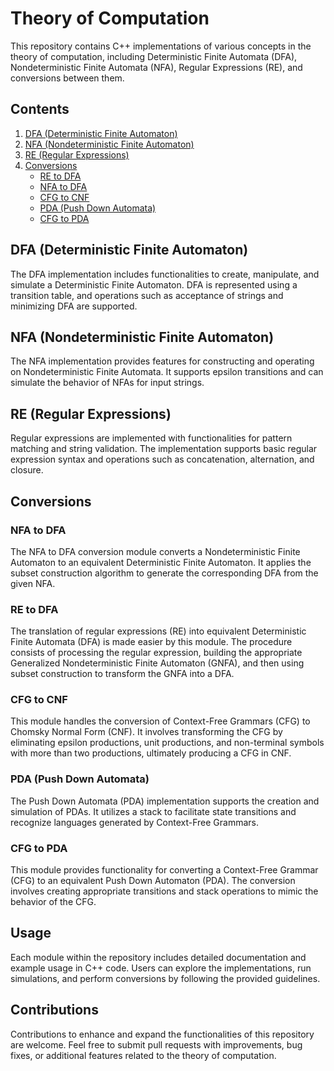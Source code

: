 # Theory of Computation

This repository contains C++ implementations of various concepts in the theory of computation, including Deterministic Finite Automata (DFA), Nondeterministic Finite Automata (NFA), Regular Expressions (RE), and conversions between them.

## Contents

1. [DFA (Deterministic Finite Automaton)](#dfa)
2. [NFA (Nondeterministic Finite Automaton)](#nfa)
3. [RE (Regular Expressions)](#re)
4. [Conversions](#conversions)
   - [RE to DFA](#re-to-dfa)
   - [NFA to DFA](#nfa-to-dfa)
   - [CFG to CNF](#cfg-to-cnf)
   - [PDA (Push Down Automata)](#pda)
   - [CFG to PDA](#cfg-to-pda)


## DFA (Deterministic Finite Automaton) <a name="dfa"></a>
The DFA implementation includes functionalities to create, manipulate, and simulate a Deterministic Finite Automaton. DFA is represented using a transition table, and operations such as acceptance of strings and minimizing DFA are supported.

## NFA (Nondeterministic Finite Automaton) <a name="nfa"></a>
The NFA implementation provides features for constructing and operating on Nondeterministic Finite Automata. It supports epsilon transitions and can simulate the behavior of NFAs for input strings.

## RE (Regular Expressions) <a name="re"></a>
Regular expressions are implemented with functionalities for pattern matching and string validation. The implementation supports basic regular expression syntax and operations such as concatenation, alternation, and closure.



## Conversions <a name="conversions"></a>
### NFA to DFA <a name="nfa-to-dfa"></a>
The NFA to DFA conversion module converts a Nondeterministic Finite Automaton to an equivalent Deterministic Finite Automaton. It applies the subset construction algorithm to generate the corresponding DFA from the given NFA.

### RE to DFA <a name="re-to-dfa"></a>
The translation of regular expressions (RE) into equivalent Deterministic Finite Automata (DFA) is made easier by this module. The procedure consists of processing the regular expression, building the appropriate Generalized Nondeterministic Finite Automaton (GNFA), and then using subset construction to transform the GNFA into a DFA.

### CFG to CNF <a name="cfg-to-cnf"></a>
This module handles the conversion of Context-Free Grammars (CFG) to Chomsky Normal Form (CNF). It involves transforming the CFG by eliminating epsilon productions, unit productions, and non-terminal symbols with more than two productions, ultimately producing a CFG in CNF.

### PDA (Push Down Automata) <a name="pda"></a>
The Push Down Automata (PDA) implementation supports the creation and simulation of PDAs. It utilizes a stack to facilitate state transitions and recognize languages generated by Context-Free Grammars.

### CFG to PDA <a name="cfg-to-pda"></a>
This module provides functionality for converting a Context-Free Grammar (CFG) to an equivalent Push Down Automaton (PDA). The conversion involves creating appropriate transitions and stack operations to mimic the behavior of the CFG.



## Usage
Each module within the repository includes detailed documentation and example usage in C++ code. Users can explore the implementations, run simulations, and perform conversions by following the provided guidelines.

## Contributions
Contributions to enhance and expand the functionalities of this repository are welcome. Feel free to submit pull requests with improvements, bug fixes, or additional features related to the theory of computation.
